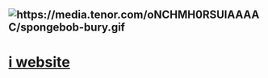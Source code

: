 <h2><img class = "transparent" src="https://media.tenor.com/oNCHMH0RSUIAAAAC/spongebob-bury.gif" alt="https://media.tenor.com/oNCHMH0RSUIAAAAC/spongebob-bury.gif"></h2>
<h1><a href="https://david-nguyen.net/">i website</a></h1>
